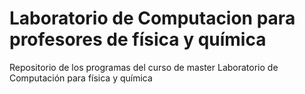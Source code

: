 # Laboratorio de Computacion para profesores de física y química
Repositorio de los programas del curso de master Laboratorio de Computación para física y química
